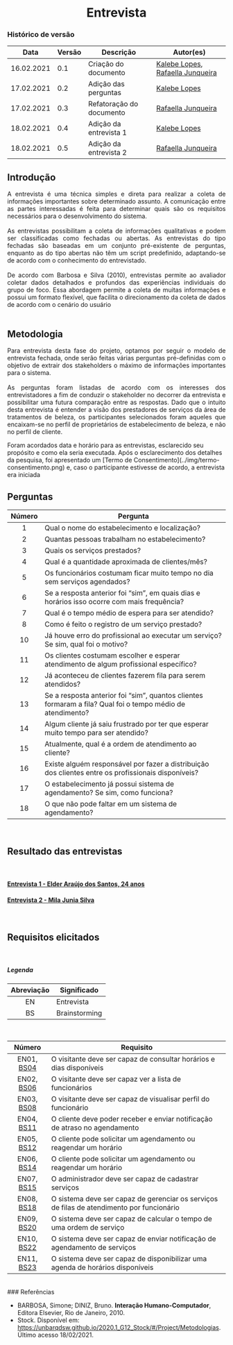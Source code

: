 # <center> Entrevista

### Histórico de versão
|Data | Versão | Descrição | Autor(es)
| -- | -- | -- | -- |
| 16.02.2021 | 0.1 | Criação do documento | [Kalebe Lopes](https://github.com/KalebeLopes), [Rafaella Junqueira](https://github.com/RafaellaJunqueira)|
| 17.02.2021 | 0.2 | Adição das perguntas | [Kalebe Lopes](https://github.com/KalebeLopes)|
| 17.02.2021 | 0.3 | Refatoração do documento | [Rafaella Junqueira](https://github.com/RafaellaJunqueira)|
| 18.02.2021 | 0.4 | Adição da entrevista 1 | [Kalebe Lopes](https://github.com/KalebeLopes)|
| 18.02.2021 | 0.5 | Adição da entrevista 2 | [Rafaella Junqueira](https://github.com/RafaellaJunqueira)|


## Introdução
<div align="justify">
A entrevista é uma técnica simples e direta para realizar a coleta de informações importantes sobre determinado assunto. A comunicação entre as partes interessadas é feita para determinar quais são os requisitos necessários para o desenvolvimento do sistema. 
<br><br>
As entrevistas possibilitam a coleta de informações qualitativas e podem ser classificadas como fechadas ou abertas. As entrevistas do tipo fechadas são baseadas em um conjunto pré-existente de perguntas, enquanto as do tipo abertas não têm um script predefinido, adaptando-se de acordo com o conhecimento do entrevistado.
<br><br>
De acordo com Barbosa e Silva (2010), entrevistas permite ao avaliador coletar dados detalhados e profundos das experiências individuais do grupo de foco. Essa abordagem permite a coleta de muitas informações e possui um formato flexível, que facilita o direcionamento da coleta de dados de acordo com o cenário do usuário
</div><br>

## Metodologia
<p align="justify">
Para entrevista desta fase do projeto, optamos por seguir o modelo de entrevista fechada, onde serão feitas várias perguntas pré-definidas com o objetivo de extrair dos stakeholders o máximo de informações importantes para o sistema.
<br><br> 
As perguntas foram listadas de acordo com os interesses dos entrevistadores a fim de conduzir o stakeholder no decorrer da entrevista e possibilitar uma futura comparação entre as respostas. Dado que o intuito desta entrevista é entender a visão dos prestadores de serviços da área de tratamentos de beleza, os participantes selecionados foram aqueles que encaixam-se no perfil de proprietários de estabelecimento de beleza, e não no perfil de cliente.
</p>
Foram acordados data e horário para as entrevistas, esclarecido seu propósito e como ela seria executada. Após o esclarecimento dos detalhes da pesquisa, foi apresentado um [Termo de Consentimento](../img/termo-consentimento.png) e, caso o participante estivesse de acordo, a entrevista era iniciada

<br>

## Perguntas

Número | Pergunta |
:--: | -- |
1 | Qual o nome do estabelecimento e localização? 
2| Quantas pessoas trabalham no estabelecimento? 
3| Quais os serviços prestados? 
4| Qual é a quantidade aproximada de clientes/mês? 
5| Os funcionários costumam ficar muito tempo no dia sem serviços agendados? 
6| Se a resposta anterior foi “sim”, em quais dias e horários isso ocorre com mais frequência?
7| Qual é o tempo médio de espera para ser atendido? 
8| Como é feito o registro de um serviço prestado?
10| Já houve erro do profissional ao executar um serviço? Se sim, qual foi o motivo?
11| Os clientes costumam escolher e esperar atendimento de algum profissional específico?  
12| Já aconteceu de clientes fazerem fila para serem atendidos? 
13| Se a resposta anterior foi “sim”, quantos clientes formaram a fila? Qual foi o tempo médio de atendimento?  
14| Algum cliente já saiu frustrado por ter que esperar muito tempo para ser atendido?
15| Atualmente, qual é a ordem de atendimento ao cliente? 
16| Existe alguém responsável por fazer a distribuição dos clientes entre os profissionais disponíveis? 
17| O estabelecimento já possui sistema de agendamento? Se sim, como funciona? 
18| O que não pode faltar em um sistema de agendamento? 
<br>

## Resultado das entrevistas
<br>

#### [Entrevista 1 - Elder Araújo dos Santos, 24 anos](entrevista1.md)
#### [Entrevista 2 - Mila Junia Silva](entrevista2.md)
<br>

## Requisitos elicitados
<br>

##### Legenda
| Abreviação | Significado |
|:---------: | --------- |
| EN         | Entrevista |
| BS         | Brainstorming |

<br>

| Número | Requisito |
|:-----: | --------- |
|EN01, [BS04](brainstorming.md?id=04) | O visitante deve ser capaz de consultar horários e dias disponíveis |
|EN02, [BS06](brainstorming.md?id=06) | O visitante deve ser capaz ver a lista de funcionários |
|EN03, [BS08](brainstorming.md?id=08) | O visitante deve ser capaz de visualisar perfil do funcionário |
|EN04, [BS11](brainstorming.md?id=11) | O cliente deve poder receber e enviar notificação de atraso no agendamento |
|EN05, [BS12](brainstorming.md?id=12) | O cliente pode solicitar um agendamento ou reagendar um horário |
|EN06, [BS14](brainstorming.md?id=14) | O cliente pode solicitar um agendamento ou reagendar um horário |
|EN07, [BS15](brainstorming.md?id=15) | O administrador deve ser capaz de cadastrar serviços |
|EN08, [BS18](brainstorming.md?id=18) | O sistema deve ser capaz de gerenciar os serviços de filas de atendimento por funcionário |
|EN09, [BS20](brainstorming.md?id=20) | O sistema deve ser capaz de calcular o tempo de uma ordem de serviço |
|EN10, [BS22](brainstorming.md?id=22) | O sistema deve ser capaz de enviar notificação de agendamento de serviços |
|EN11, [BS23](brainstorming.md?id=23) | O sistema deve ser capaz de disponibilizar uma agenda de horários disponíveis |


<br>
### Referências
<br>

* BARBOSA, Simone; DINIZ, Bruno. **Interação Humano-Computador**, Editora Elsevier, Rio de Janeiro, 2010.
* Stock. Disponível em: https://unbarqdsw.github.io/2020.1_G12_Stock/#/Project/Metodologias. Último acesso 18/02/2021.